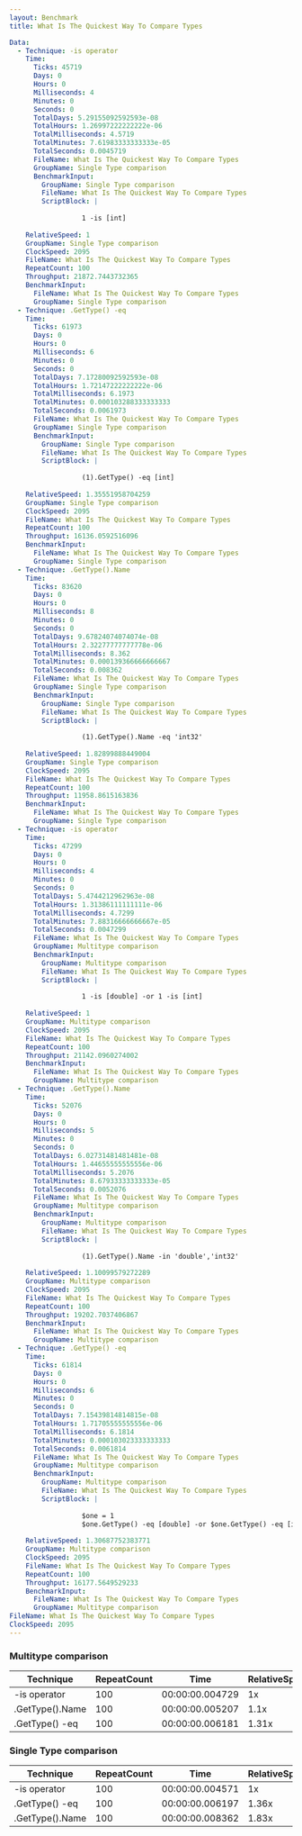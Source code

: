```yaml
---
layout: Benchmark
title: What Is The Quickest Way To Compare Types

Data: 
  - Technique: -is operator
    Time: 
      Ticks: 45719
      Days: 0
      Hours: 0
      Milliseconds: 4
      Minutes: 0
      Seconds: 0
      TotalDays: 5.29155092592593e-08
      TotalHours: 1.26997222222222e-06
      TotalMilliseconds: 4.5719
      TotalMinutes: 7.61983333333333e-05
      TotalSeconds: 0.0045719
      FileName: What Is The Quickest Way To Compare Types
      GroupName: Single Type comparison
      BenchmarkInput: 
        GroupName: Single Type comparison
        FileName: What Is The Quickest Way To Compare Types
        ScriptBlock: |
          
                  1 -is [int]
              
    RelativeSpeed: 1
    GroupName: Single Type comparison
    ClockSpeed: 2095
    FileName: What Is The Quickest Way To Compare Types
    RepeatCount: 100
    Throughput: 21872.7443732365
    BenchmarkInput: 
      FileName: What Is The Quickest Way To Compare Types
      GroupName: Single Type comparison
  - Technique: .GetType() -eq
    Time: 
      Ticks: 61973
      Days: 0
      Hours: 0
      Milliseconds: 6
      Minutes: 0
      Seconds: 0
      TotalDays: 7.17280092592593e-08
      TotalHours: 1.72147222222222e-06
      TotalMilliseconds: 6.1973
      TotalMinutes: 0.000103288333333333
      TotalSeconds: 0.0061973
      FileName: What Is The Quickest Way To Compare Types
      GroupName: Single Type comparison
      BenchmarkInput: 
        GroupName: Single Type comparison
        FileName: What Is The Quickest Way To Compare Types
        ScriptBlock: |
                  
                  (1).GetType() -eq [int]
              
    RelativeSpeed: 1.35551958704259
    GroupName: Single Type comparison
    ClockSpeed: 2095
    FileName: What Is The Quickest Way To Compare Types
    RepeatCount: 100
    Throughput: 16136.0592516096
    BenchmarkInput: 
      FileName: What Is The Quickest Way To Compare Types
      GroupName: Single Type comparison
  - Technique: .GetType().Name
    Time: 
      Ticks: 83620
      Days: 0
      Hours: 0
      Milliseconds: 8
      Minutes: 0
      Seconds: 0
      TotalDays: 9.67824074074074e-08
      TotalHours: 2.32277777777778e-06
      TotalMilliseconds: 8.362
      TotalMinutes: 0.000139366666666667
      TotalSeconds: 0.008362
      FileName: What Is The Quickest Way To Compare Types
      GroupName: Single Type comparison
      BenchmarkInput: 
        GroupName: Single Type comparison
        FileName: What Is The Quickest Way To Compare Types
        ScriptBlock: |
          
                  (1).GetType().Name -eq 'int32'
              
    RelativeSpeed: 1.82899888449004
    GroupName: Single Type comparison
    ClockSpeed: 2095
    FileName: What Is The Quickest Way To Compare Types
    RepeatCount: 100
    Throughput: 11958.8615163836
    BenchmarkInput: 
      FileName: What Is The Quickest Way To Compare Types
      GroupName: Single Type comparison
  - Technique: -is operator
    Time: 
      Ticks: 47299
      Days: 0
      Hours: 0
      Milliseconds: 4
      Minutes: 0
      Seconds: 0
      TotalDays: 5.4744212962963e-08
      TotalHours: 1.31386111111111e-06
      TotalMilliseconds: 4.7299
      TotalMinutes: 7.88316666666667e-05
      TotalSeconds: 0.0047299
      FileName: What Is The Quickest Way To Compare Types
      GroupName: Multitype comparison
      BenchmarkInput: 
        GroupName: Multitype comparison
        FileName: What Is The Quickest Way To Compare Types
        ScriptBlock: |
          
                  1 -is [double] -or 1 -is [int]
              
    RelativeSpeed: 1
    GroupName: Multitype comparison
    ClockSpeed: 2095
    FileName: What Is The Quickest Way To Compare Types
    RepeatCount: 100
    Throughput: 21142.0960274002
    BenchmarkInput: 
      FileName: What Is The Quickest Way To Compare Types
      GroupName: Multitype comparison
  - Technique: .GetType().Name
    Time: 
      Ticks: 52076
      Days: 0
      Hours: 0
      Milliseconds: 5
      Minutes: 0
      Seconds: 0
      TotalDays: 6.02731481481481e-08
      TotalHours: 1.44655555555556e-06
      TotalMilliseconds: 5.2076
      TotalMinutes: 8.67933333333333e-05
      TotalSeconds: 0.0052076
      FileName: What Is The Quickest Way To Compare Types
      GroupName: Multitype comparison
      BenchmarkInput: 
        GroupName: Multitype comparison
        FileName: What Is The Quickest Way To Compare Types
        ScriptBlock: |
          
                  (1).GetType().Name -in 'double','int32'
              
    RelativeSpeed: 1.10099579272289
    GroupName: Multitype comparison
    ClockSpeed: 2095
    FileName: What Is The Quickest Way To Compare Types
    RepeatCount: 100
    Throughput: 19202.7037406867
    BenchmarkInput: 
      FileName: What Is The Quickest Way To Compare Types
      GroupName: Multitype comparison
  - Technique: .GetType() -eq
    Time: 
      Ticks: 61814
      Days: 0
      Hours: 0
      Milliseconds: 6
      Minutes: 0
      Seconds: 0
      TotalDays: 7.15439814814815e-08
      TotalHours: 1.71705555555556e-06
      TotalMilliseconds: 6.1814
      TotalMinutes: 0.000103023333333333
      TotalSeconds: 0.0061814
      FileName: What Is The Quickest Way To Compare Types
      GroupName: Multitype comparison
      BenchmarkInput: 
        GroupName: Multitype comparison
        FileName: What Is The Quickest Way To Compare Types
        ScriptBlock: |
          
                  $one = 1
                  $one.GetType() -eq [double] -or $one.GetType() -eq [int]
              
    RelativeSpeed: 1.30687752383771
    GroupName: Multitype comparison
    ClockSpeed: 2095
    FileName: What Is The Quickest Way To Compare Types
    RepeatCount: 100
    Throughput: 16177.5649529233
    BenchmarkInput: 
      FileName: What Is The Quickest Way To Compare Types
      GroupName: Multitype comparison
FileName: What Is The Quickest Way To Compare Types
ClockSpeed: 2095
---
```



### Multitype comparison


|Technique      |RepeatCount|Time           |RelativeSpeed|Throughput|
|---------------|-----------|---------------|-------------|----------|
|-is operator   |100        |00:00:00.004729|1x           |21142.1/s |
|.GetType().Name|100        |00:00:00.005207|1.1x         |19202.7/s |
|.GetType() -eq |100        |00:00:00.006181|1.31x        |16177.56/s|


### Single Type comparison


|Technique      |RepeatCount|Time           |RelativeSpeed|Throughput|
|---------------|-----------|---------------|-------------|----------|
|-is operator   |100        |00:00:00.004571|1x           |21872.74/s|
|.GetType() -eq |100        |00:00:00.006197|1.36x        |16136.06/s|
|.GetType().Name|100        |00:00:00.008362|1.83x        |11958.86/s|
